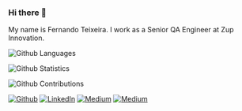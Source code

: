 ### Hi there 👋
                                      
My name is Fernando Teixeira. I work as a Senior QA Engineer at Zup Innovation.


![Github Languages](https://github-readme-stats.vercel.app/api/top-langs/?username=teixeira-fernando&layout=compact&count_private=true)

![Github Statistics](https://github-readme-stats.vercel.app/api/?username=teixeira-fernando&count_private=true&show_icons=true)

![Github Contributions](https://github-readme-streak-stats.herokuapp.com/?user=teixeira-fernando&hide_border=true)




<p><a href="https://github.com/teixeira-fernando" target="_blank"><img alt="Github" src="https://img.shields.io/badge/GitHub-%2312100E.svg?&style=for-the-badge&logo=Github&logoColor=white" /></a> <a href="https://www.linkedin.com/in/fernando-augusto-teixeira/" target="_blank"><img alt="LinkedIn" src="https://img.shields.io/badge/linkedin-%230077B5.svg?&style=for-the-badge&logo=linkedin&logoColor=white" /></a> <a href="https://medium.com/@teixeirafernando" target="_blank"><img alt="Medium" src="https://img.shields.io/badge/medium-%2312100E.svg?&style=for-the-badge&logo=medium&logoColor=white" /></a> <a href="mailto:fernandoadt1@gmail.com" target="_blank"><img alt="Medium" src="https://img.shields.io/badge/-Gmail-c14438.svg?&style=for-the-badge&logo=Gmail&logoColor=white" /></a></p>



<!--
**teixeira-fernando/teixeira-fernando** is a ✨ _special_ ✨ repository because its `README.md` (this file) appears on your GitHub profile.

Here are some ideas to get you started:

- 🔭 I’m currently working on ...
- 🌱 I’m currently learning ...
- 👯 I’m looking to collaborate on ...
- 🤔 I’m looking for help with ...
- 💬 Ask me about ...
- 📫 How to reach me: ...
- 😄 Pronouns: ...
- ⚡ Fun fact: ...
-->
